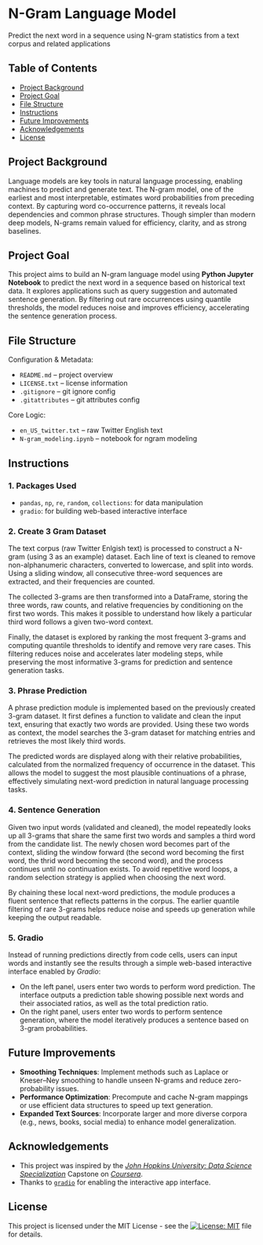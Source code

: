 # N-Gram Language Model
Predict the next word in a sequence using N-gram statistics from a text corpus and related applications

## Table of Contents
- [Project Background](#project-background)
- [Project Goal](#project-goal)
- [File Structure](#file-structure)
- [Instructions](#instructions)
- [Future Improvements](#future-improvements)
- [Acknowledgements](#acknowledgements)
- [License](#license)

## Project Background
Language models are key tools in natural language processing, enabling machines to predict and generate text. The N-gram model, one of the earliest and most interpretable, estimates word probabilities from preceding context. By capturing word co-occurrence patterns, it reveals local dependencies and common phrase structures. Though simpler than modern deep models, N-grams remain valued for efficiency, clarity, and as strong baselines.

## Project Goal
This project aims to build an N-gram language model using **Python Jupyter Notebook** to predict the next word in a sequence based on historical text data. It explores applications such as query suggestion and automated sentence generation. By filtering out rare occurrences using quantile thresholds, the model reduces noise and improves efficiency, accelerating the sentence generation process.


## File Structure
Configuration & Metadata:
- `README.md` – project overview
- `LICENSE.txt` – license information
- `.gitignore` – git ignore config
- `.gitattributes` – git attributes config

Core Logic:
- `en_US_twitter.txt` – raw Twitter English text
- `N-gram_modeling.ipynb` – notebook for ngram modeling

## Instructions

### 1. Packages Used
- `pandas`, `np`, `re`, `random`, `collections`: for data manipulation
- `gradio`: for building web-based interactive interface

### 2. Create 3 Gram Dataset
The text corpus (raw Twitter Enlgish text) is processed to construct a N-gram (using 3 as an example) dataset. Each line of text is cleaned to remove non-alphanumeric characters, converted to lowercase, and split into words. Using a sliding window, all consecutive three-word sequences are extracted, and their frequencies are counted.

The collected 3-grams are then transformed into a DataFrame, storing the three words, raw counts, and relative frequencies by conditioning on the first two words. This makes it possible to understand how likely a particular third word follows a given two-word context.

Finally, the dataset is explored by ranking the most frequent 3-grams and computing quantile thresholds to identify and remove very rare cases. This filtering reduces noise and accelerates later modeling steps, while preserving the most informative 3-grams for prediction and sentence generation tasks.

### 3. Phrase Prediction
A phrase prediction module is implemented based on the previously created 3-gram dataset. It first defines a function to validate and clean the input text, ensuring that exactly two words are provided. Using these two words as context, the model searches the 3-gram dataset for matching entries and retrieves the most likely third words.

The predicted words are displayed along with their relative probabilities, calculated from the normalized frequency of occurrence in the dataset. This allows the model to suggest the most plausible continuations of a phrase, effectively simulating next-word prediction in natural language processing tasks.

### 4. Sentence Generation
Given two input words (validated and cleaned), the model repeatedly looks up all 3-grams that share the same first two words and samples a third word from the candidate list. The newly chosen word becomes part of the context, sliding the window forward (the second word becoming the first word, the thrid word becoming the second word), and the process continues until no continuation exists. To avoid repetitive word loops, a random selection strategy is applied when choosing the next word.

By chaining these local next-word predictions, the module produces a fluent sentence that reflects patterns in the corpus. The earlier quantile filtering of rare 3-grams helps reduce noise and speeds up generation while keeping the output readable.

### 5. Gradio
Instead of running predictions directly from code cells, users can input words and instantly see the results through a simple web-based interactive interface enabled by *Gradio*:
- On the left panel, users enter two words to perform word prediction. The interface outputs a prediction table showing possible next words and their associated ratios, as well as the total prediction ratio.
- On the right panel, users enter two words to perform sentence generation, where the model iteratively produces a sentence based on 3-gram probabilities.

## Future Improvements
- **Smoothing Techniques**: Implement methods such as Laplace or Kneser–Ney smoothing to handle unseen N-grams and reduce zero-probability issues.
- **Performance Optimization**: Precompute and cache N-gram mappings or use efficient data structures to speed up text generation.
- **Expanded Text Sources**: Incorporate larger and more diverse corpora (e.g., news, books, social media) to enhance model generalization.

## Acknowledgements
- This project was inspired by the [*John Hopkins University: Data Science Specialization*](https://www.coursera.org/specializations/jhu-data-science) Capstone on [*Coursera*](https://www.coursera.org/).
- Thanks to [`gradio`](https://pypi.org/project/gradio/) for enabling the interactive app interface.

## License
This project is licensed under the MIT License - see the [![License: MIT](https://img.shields.io/badge/License-MIT-yellow.svg)](https://github.com/leopengningchuan/ngram-language-model?tab=MIT-1-ov-file) file for details.

